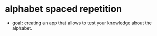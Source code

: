 # alphabet spaced repetition

- goal: creating an app that allows to test your knowledge about the alphabet.
